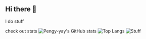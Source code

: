 ## Hi there 👋
I do stuff

check out stats
![Pengy-yay's GitHub stats](https://github-readme-stats.vercel.app/api?username=Pengy-yay&show_icons=true&theme=algolia)
![Top Langs](https://github-readme-stats.vercel.app/api/top-langs/?username=Pengy-yay&layout=donut&theme=algolia)
![Stuff](https://streak-stats.demolab.com/?user=Pengy-yay&type=streak&theme=algolia)

<!--
**Pengy-yay/Pengy-yay** is a ✨ _special_ ✨ repository because its `README.md` (this file) appears on your GitHub profile.

Here are some ideas to get you started:

- 🔭 I’m currently working on ...
- 🌱 I’m currently learning ...
- 👯 I’m looking to collaborate on ...
- 🤔 I’m looking for help with ...
- 💬 Ask me about ...
- 📫 How to reach me: ...
- 😄 Pronouns: ...
- ⚡ Fun fact: ...
-->
